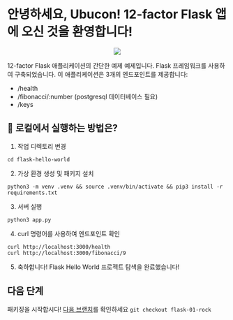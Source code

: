 # 안녕하세요, Ubucon! 12-factor Flask 앱에 오신 것을 환영합니다!

<p align="center">
    <img src="https://encrypted-tbn0.gstatic.com/images?q=tbn:ANd9GcR7sHccHQUzTTgVX3-vKj2a-Sl1QniFKUvu2mQM1WJIRS0qmLD6V4AnSXVlRtCOlnK7exaAQiLhaDzORMCQfyfy_Oxi08PzT2Rm2aZuMo93vA">
</p>

12-factor Flask 애플리케이션의 간단한 예제 예제입니다. Flask 프레임워크를 사용하여 구축되었습니다.
이 애플리케이션은 3개의 엔드포인트를 제공합니다:

- /health
- /fibonacci/:number (postgresql 데이터베이스 필요)
- /keys

## 🏃 로컬에서 실행하는 방법은?

1. 작업 디렉토리 변경

```
cd flask-hello-world
```

2. 가상 환경 생성 및 패키지 설치

```
python3 -m venv .venv && source .venv/bin/activate && pip3 install -r requirements.txt
```

3. 서버 실행

```
python3 app.py
```

4. curl 명령어를 사용하여 엔드포인트 확인

```
curl http://localhost:3000/health
curl http://localhost:3000/fibonacci/9
```

5. 축하합니다! Flask Hello World 프로젝트 탐색을 완료했습니다!

## 다음 단계

패키징을 시작합시다! [다음 브랜치](https://github.com/yanksyoon/hello-ubucon/tree/flask-01-rock)를 확인하세요 `git checkout flask-01-rock`
